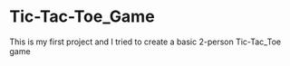 # Tic-Tac-Toe_Game
This is my first project and I tried to create a basic 2-person Tic-Tac_Toe game
